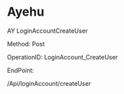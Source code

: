 #     Ayehu


AY LoginAccountCreateUser

Method: Post

OperationID: LoginAccount_CreateUser

EndPoint:

/Api/loginAccount/createUser
